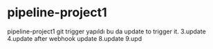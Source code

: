 # pipeline-project1
pipeline-project1
git trigger yapıldı bu da update to trigger it.
3.update
4.update after webhook update
8.update
9.upd
